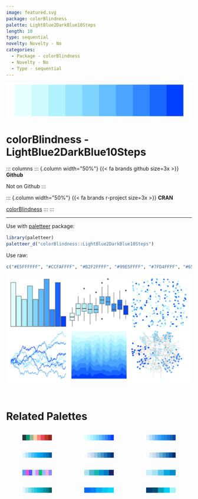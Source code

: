 ```yaml
---
image: featured.svg
package: colorBlindness
palette: LightBlue2DarkBlue10Steps
length: 10
type: sequential
novelty: Novelty - No
categories:
  - Package - colorBlindness
  - Novelty - No
  - Type - sequential
---
```


![](featured.svg)

# colorBlindness - LightBlue2DarkBlue10Steps 

::: columns
::: {.column width="50%"}
{{< fa brands github size=3x >}}
**Github**

Not on Github
:::

::: {.column width="50%"}
{{< fa brands r-project size=3x >}}
**CRAN**

[colorBlindness](https://CRAN.R-project.org/package=colorBlindness)
:::
:::

<hr> 

Use with [paletteer](https://emilhvitfeldt.github.io/paletteer/) package:

```r
library(paletteer)
paletteer_d("colorBlindness::LightBlue2DarkBlue10Steps")
```

Use raw:

```r
c("#E5FFFFFF", "#CCFAFFFF", "#B2F2FFFF", "#99E5FFFF", "#7FD4FFFF", "#65BFFFFF", "#4CA5FFFF", "#3288FFFF", "#1965FFFF", "#003FFFFF")
``` 

![](examples.png) 

<br>

# Related Palettes

<div class="list" style="display: grid; grid-template-columns: auto auto auto;"> <figure class="figure">
<a href="../../awtools/a_palette/"> <img src="../../awtools/a_palette/featured.svg" style="width: 100%;" class="figure-img"></a>
</figure> <figure class="figure">
<a href="../../dichromat/LightBluetoDarkBlue_10/"> <img src="../../dichromat/LightBluetoDarkBlue_10/featured.svg" style="width: 100%;" class="figure-img"></a>
</figure> <figure class="figure">
<a href="../../ggsci/blue_material/"> <img src="../../ggsci/blue_material/featured.svg" style="width: 100%;" class="figure-img"></a>
</figure> <figure class="figure">
<a href="../../ggsci/light_blue_material/"> <img src="../../ggsci/light_blue_material/featured.svg" style="width: 100%;" class="figure-img"></a>
</figure> <figure class="figure">
<a href="../../grDevices/blues9/"> <img src="../../grDevices/blues9/featured.svg" style="width: 100%;" class="figure-img"></a>
</figure> <figure class="figure">
<a href="../../RColorBrewer/Blues/"> <img src="../../RColorBrewer/Blues/featured.svg" style="width: 100%;" class="figure-img"></a>
</figure> <figure class="figure">
<a href="../../ggprism/winter_soft/"> <img src="../../ggprism/winter_soft/featured.svg" style="width: 100%;" class="figure-img"></a>
</figure> <figure class="figure">
<a href="../../LaCroixColoR/Pure/"> <img src="../../LaCroixColoR/Pure/featured.svg" style="width: 100%;" class="figure-img"></a>
</figure> <figure class="figure">
<a href="../../unikn/pal_seeblau/"> <img src="../../unikn/pal_seeblau/featured.svg" style="width: 100%;" class="figure-img"></a>
</figure> <figure class="figure">
<a href="../../ggsci/cyan_material/"> <img src="../../ggsci/cyan_material/featured.svg" style="width: 100%;" class="figure-img"></a>
</figure> <figure class="figure">
<a href="../../fishualize/Halichoeres_brasiliensis/"> <img src="../../fishualize/Halichoeres_brasiliensis/featured.svg" style="width: 100%;" class="figure-img"></a>
</figure> <figure class="figure">
<a href="../../fishualize/Prionace_glauca/"> <img src="../../fishualize/Prionace_glauca/featured.svg" style="width: 100%;" class="figure-img"></a>
</figure> 
</div>
